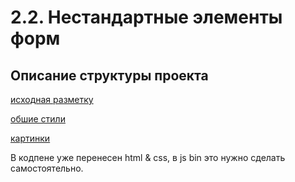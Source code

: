 # 2.2. Нестандартные элементы форм

## Описание структуры проекта

[исходная разметку](./index.html)

[обшие стили](./css/style-common.css)

[картинки](./img)

В кодпене уже перенесен html & css, в js bin это нужно сделать самостоятельно.



